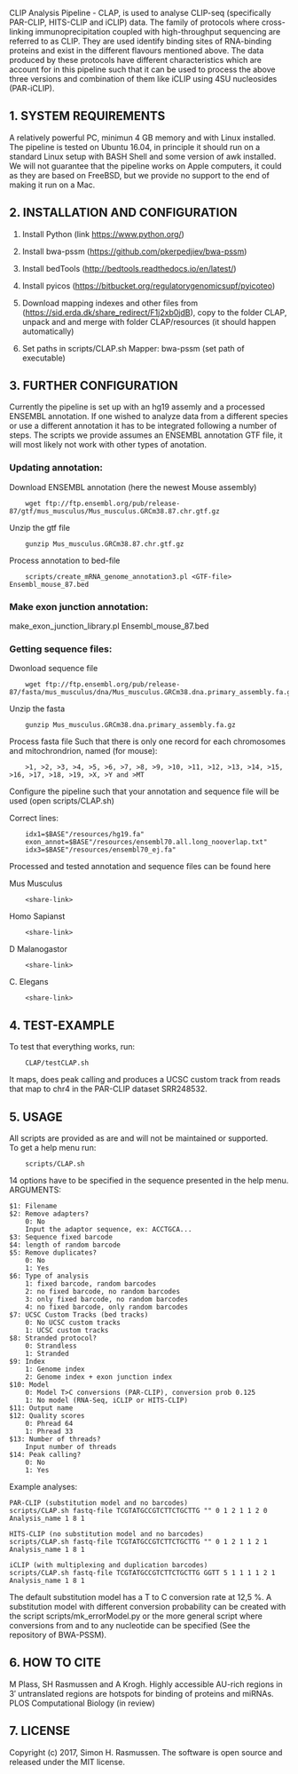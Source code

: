 CLIP Analysis Pipeline - CLAP, is used to analyse CLIP-seq (specifically PAR-CLIP, HITS-CLIP and iCLIP) data. The family of protocols where cross-linking immunoprecipitation coupled with high-throughput sequencing are referred to as CLIP. They are used identify binding sites of RNA-binding proteins and exist in the different flavours mentioned above. The data produced by these protocols have different characteristics which are account for in this pipeline such that it can be used to process the above three versions and combination of them like iCLIP using 4SU nucleosides (PAR-iCLIP).

## 1. SYSTEM REQUIREMENTS
A relatively powerful PC, minimun 4 GB memory and with Linux installed. The pipeline is tested on Ubuntu 16.04, in principle it should run on a standard Linux setup with BASH Shell and some version of awk installed. We will not guarantee that the
pipeline works on Apple computers, it could as they are based on FreeBSD, but we provide no support to the end of making it run on a Mac.

## 2. INSTALLATION AND CONFIGURATION
1. Install Python (link https://www.python.org/)

2. Install bwa-pssm (https://github.com/pkerpedjiev/bwa-pssm)

3. Install bedTools (http://bedtools.readthedocs.io/en/latest/)

4. Install pyicos (https://bitbucket.org/regulatorygenomicsupf/pyicoteo)

5. Download mapping indexes and other files from (https://sid.erda.dk/share_redirect/F1j2xb0jdB), copy to the folder CLAP, unpack and and merge with folder CLAP/resources (it should happen automatically)

6. Set paths in scripts/CLAP.sh 
Mapper: bwa-pssm (set path of executable) <BR>

## 3. FURTHER CONFIGURATION
Currently the pipeline is set up with an hg19 assemly and a processed ENSEMBL annotation. If one wished to analyze data from a different species or use a different annotation it has to be integrated following a number of steps. The scripts we provide assumes an ENSEMBL annotation GTF file, it will most likely not work with other types of anotation.

### Updating annotation:

Download ENSEMBL annotation (here the newest Mouse assembly) 
        
        wget ftp://ftp.ensembl.org/pub/release-87/gtf/mus_musculus/Mus_musculus.GRCm38.87.chr.gtf.gz

Unzip the gtf file

        gunzip Mus_musculus.GRCm38.87.chr.gtf.gz
        
Process annotation to bed-file

        scripts/create_mRNA_genome_annotation3.pl <GTF-file> Ensembl_mouse_87.bed

### Make exon junction annotation:

make_exon_junction_library.pl Ensembl_mouse_87.bed

### Getting sequence files:
Dwonload sequence file

        wget ftp://ftp.ensembl.org/pub/release-87/fasta/mus_musculus/dna/Mus_musculus.GRCm38.dna.primary_assembly.fa.gz

Unzip the fasta

        gunzip Mus_musculus.GRCm38.dna.primary_assembly.fa.gz

Process fasta file Such that there is only one record for each chromosomes and mitochrondrion, named (for mouse):

        >1, >2, >3, >4, >5, >6, >7, >8, >9, >10, >11, >12, >13, >14, >15, >16, >17, >18, >19, >X, >Y and >MT

Configure the pipeline such that your annotation and sequence file will be used (open scripts/CLAP.sh)

Correct lines:

        idx1=$BASE"/resources/hg19.fa"
        exon_annot=$BASE"/resources/ensembl70.all.long_nooverlap.txt"
        idx3=$BASE"/resources/ensembl70_ej.fa"

Processed and tested annotation and sequence files can be found here

Mus Musculus

        <share-link>

Homo Sapianst

        <share-link>

D Malanogastor

        <share-link>

C. Elegans

        <share-link>

## 4. TEST-EXAMPLE
To test that everything works, run:

        CLAP/testCLAP.sh

It maps, does peak calling and produces a UCSC custom track from reads that map to chr4 in the PAR-CLIP dataset SRR248532.

## 5. USAGE
All scripts are provided as are and will not be maintained or supported.<BR>
To get a help menu run:
        
        scripts/CLAP.sh

14 options have to be specified in the sequence presented in the help menu.<BR>
ARGUMENTS:<BR>

    $1: Filename
    $2: Remove adapters?
        0: No
        Input the adaptor sequence, ex: ACCTGCA...
    $3: Sequence fixed barcode
    $4: length of random barcode
    $5: Remove duplicates?
        0: No
        1: Yes
    $6: Type of analysis
        1: fixed barcode, random barcodes
        2: no fixed barcode, no random barcodes
        3: only fixed barcode, no random barcodes
        4: no fixed barcode, only random barcodes
    $7: UCSC Custom Tracks (bed tracks)
        0: No UCSC custom tracks
        1: UCSC custom tracks
    $8: Stranded protocol?
        0: Strandless
        1: Stranded
    $9: Index
        1: Genome index
        2: Genome index + exon junction index
    $10: Model
        0: Model T>C conversions (PAR-CLIP), conversion prob 0.125
        1: No model (RNA-Seq, iCLIP or HITS-CLIP)
    $11: Output name
    $12: Quality scores
        0: Phread 64
        1: Phread 33
    $13: Number of threads?
        Input number of threads
    $14: Peak calling?
        0: No
        1: Yes

Example analyses:

    PAR-CLIP (substitution model and no barcodes)
    scripts/CLAP.sh fastq-file TCGTATGCCGTCTTCTGCTTG "" 0 1 2 1 1 2 0 Analysis_name 1 8 1

    HITS-CLIP (no substitution model and no barcodes)
    scripts/CLAP.sh fastq-file TCGTATGCCGTCTTCTGCTTG "" 0 1 2 1 1 2 1 Analysis_name 1 8 1

    iCLIP (with multiplexing and duplication barcodes)
    scripts/CLAP.sh fastq-file TCGTATGCCGTCTTCTGCTTG GGTT 5 1 1 1 1 2 1 Analysis_name 1 8 1

The default substitution model has a T to C conversion rate at 12,5 %. A substitution model with different conversion probability can be created with the script scripts/mk_errorModel.py or the more general script where conversions from and to any nucleotide can be specified (See the repository of BWA-PSSM). <BR>

## 6. HOW TO CITE<BR>
M Plass, SH Rasmussen and A Krogh. Highly accessible AU-rich regions in 3′ untranslated regions are hotspots for binding of proteins and miRNAs. PLOS Computational Biology (in review)<BR>

## 7. LICENSE<BR>
Copyright (c) 2017, Simon H. Rasmussen. The software is open source and released under the MIT license.
